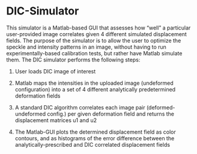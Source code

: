 # DIC-Simulator
This simulator is a Matlab-based GUI that assesses how “well” a particular user-provided image correlates given 4 different simulated displacement fields. The purpose of the simulator is to allow the user to optimize the speckle and intensity patterns in an image, without having to run experimentally-based calibration tests, but rather have Matlab simulate them. The DIC simulator performs the following steps:

1. User loads DIC image of interest

2. Matlab maps the intensities in the uploaded image (undeformed configuration) into a set of 4 different analytically predetermined deformation fields

3. A standard DIC algorithm correlates each image pair (deformed-undeformed config.) per given deformation field and returns the displacement matrices u1 and u2

4. The Matlab-GUI plots the determined displacement field as color contours, and as histograms of the error difference between the analytically-prescribed and DIC correlated displacement fields
